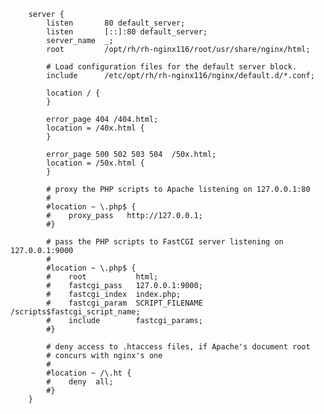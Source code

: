 ﻿```
    server {
        listen       80 default_server;
        listen       [::]:80 default_server;
        server_name  _;
        root         /opt/rh/rh-nginx116/root/usr/share/nginx/html;

        # Load configuration files for the default server block.
        include      /etc/opt/rh/rh-nginx116/nginx/default.d/*.conf;

        location / {
        }

        error_page 404 /404.html;
        location = /40x.html {
        }

        error_page 500 502 503 504  /50x.html;
        location = /50x.html {
        }

        # proxy the PHP scripts to Apache listening on 127.0.0.1:80
        #
        #location ~ \.php$ {
        #    proxy_pass   http://127.0.0.1;
        #}

        # pass the PHP scripts to FastCGI server listening on 127.0.0.1:9000
        #
        #location ~ \.php$ {
        #    root           html;
        #    fastcgi_pass   127.0.0.1:9000;
        #    fastcgi_index  index.php;
        #    fastcgi_param  SCRIPT_FILENAME  /scripts$fastcgi_script_name;
        #    include        fastcgi_params;
        #}

        # deny access to .htaccess files, if Apache's document root
        # concurs with nginx's one
        #
        #location ~ /\.ht {
        #    deny  all;
        #}
    }
``` 
